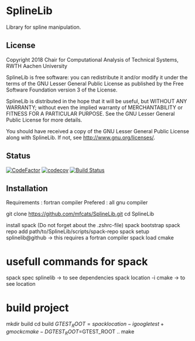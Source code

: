 # SplineLib
Library for spline manipulation.

## License
Copyright 2018 Chair for Computational Analysis of Technical Systems, RWTH Aachen University

SplineLib is free software: you can redistribute it and/or modify it under the terms of the GNU Lesser General Public
License as published by the Free Software Foundation version 3 of the License.

SplineLib is distributed in the hope that it will be useful, but WITHOUT ANY WARRANTY; without even the implied
warranty of MERCHANTABILITY or FITNESS FOR A PARTICULAR PURPOSE.  See the GNU Lesser General Public License for more
details.

You should have received a copy of the GNU Lesser General Public License along with SplineLib.  If not, see
http://www.gnu.org/licenses/.

## Status
[![CodeFactor](https://www.codefactor.io/repository/github/mfcats/splinelib/badge)](https://www.codefactor.io/repository/github/mfcats/splinelib)
[![codecov](https://codecov.io/gh/mfcats/SplineLib/branch/master/graph/badge.svg)](https://codecov.io/gh/mfcats/SplineLib)
[![Build Status](https://travis-ci.org/mfcats/SplineLib.svg?branch=master)](https://travis-ci.org/mfcats/SplineLib)

## Installation

Requirements : fortran compiler
Prefered : all gnu compiler

git clone https://github.com/mfcats/SplineLib.git
cd SplineLib

install spack (Do not forget about the .zshrc-file)
spack bootstrap
spack repo add path/to/SplineLib/scripts/spack-repo
spack setup splinelib@github -> this requires a fortran compiler
spack load cmake


# usefull commands for spack
spack spec splinelib -> to see dependencies
spack location -i cmake -> to see location

# build project
mkdir build
cd build
$GTEST_ROOT = spack location -i googletest+gmock
cmake -DGTEST_ROOT=$GTEST_ROOT ..
make 
